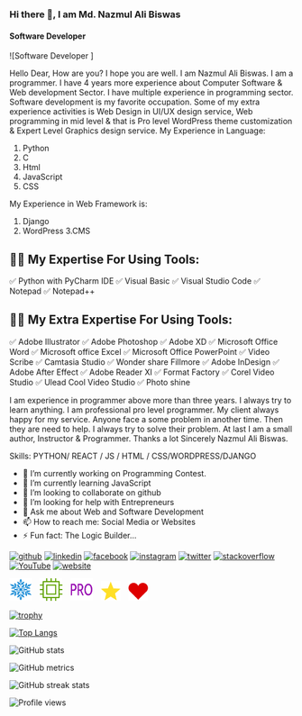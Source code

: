 ### Hi there 👋, I am Md. Nazmul Ali Biswas
#### Software Developer 
![Software Developer ]

Hello Dear, How are you? I hope you are well. I am Nazmul Ali Biswas. I am a programmer. I have 4 years more experience about Computer Software & Web development Sector. I have multiple experience in programming sector. Software development is my favorite occupation. Some of my extra experience activities is Web Design in UI/UX design service, Web programming in mid level & that is Pro level WordPress theme customization & Expert Level Graphics design service.
My Experience in Language:
1. Python
2. C
3. Html
4. JavaScript
5. CSS

My Experience in Web Framework is:
1. Django
2. WordPress
3.CMS

👨🎨 My Expertise For Using Tools:
---------------------------------------------
✅ Python with PyCharm IDE
✅ Visual Basic
✅ Visual Studio Code
✅ Notepad
✅ Notepad++


👨🎨 My Extra Expertise For Using Tools:
---------------------------------------------
✅ Adobe Illustrator
✅ Adobe Photoshop
✅ Adobe XD
✅ Microsoft Office Word
✅ Microsoft office Excel
✅ Microsoft Office PowerPoint
✅ Video Scribe
✅ Camtasia Studio
✅ Wonder share Fillmore
✅ Adobe InDesign
✅ Adobe After Effect
✅ Adobe Reader XI
✅ Format Factory
✅ Corel Video Studio
✅ Ulead Cool Video Studio
✅ Photo shine

I am experience in programmer above more than three years. I always try to learn anything. I am professional pro level programmer. My client always happy for my service. Anyone face a some problem in another time. Then they are need to help. I always try to solve their problem. At last I am a small author, Instructor & Programmer.
Thanks a lot
Sincerely
Nazmul Ali Biswas.

Skills:  PYTHON/ REACT / JS / HTML / CSS/WORDPRESS/DJANGO

- 🔭 I’m currently working on Programming Contest. 
- 🌱 I’m currently learning JavaScript 
- 👯 I’m looking to collaborate on github 
- 🤔 I’m looking for help with Entrepreneurs 
- 💬 Ask me about Web and Software Development 
- 📫 How to reach me: Social Media or Websites 
- ⚡ Fun fact: The Logic Builder... 


[<img src='https://cdn.jsdelivr.net/npm/simple-icons@3.0.1/icons/github.svg' alt='github' height='40'>](https://github.com/nazmulalibiswas)  [<img src='https://cdn.jsdelivr.net/npm/simple-icons@3.0.1/icons/linkedin.svg' alt='linkedin' height='40'>](https://www.linkedin.com/in/nazmulalibiswas/)  [<img src='https://cdn.jsdelivr.net/npm/simple-icons@3.0.1/icons/facebook.svg' alt='facebook' height='40'>](https://www.facebook.com/nazmulalibiswas)  [<img src='https://cdn.jsdelivr.net/npm/simple-icons@3.0.1/icons/instagram.svg' alt='instagram' height='40'>](https://www.instagram.com/nazmulalibiswas/)  [<img src='https://cdn.jsdelivr.net/npm/simple-icons@3.0.1/icons/twitter.svg' alt='twitter' height='40'>](https://twitter.com/NazmulAliBiswas)  [<img src='https://cdn.jsdelivr.net/npm/simple-icons@3.0.1/icons/stackoverflow.svg' alt='stackoverflow' height='40'>](https://stackoverflow.com/users/nazmulalibiswas)  [<img src='https://cdn.jsdelivr.net/npm/simple-icons@3.0.1/icons/youtube.svg' alt='YouTube' height='40'>](https://www.youtube.com/channel/nazmulalibiswas)  [<img src='https://cdn.jsdelivr.net/npm/simple-icons@3.0.1/icons/icloud.svg' alt='website' height='40'>](www.nazmulalibiswas.com)  

<a href='https://archiveprogram.github.com/'><img src='https://raw.githubusercontent.com/acervenky/animated-github-badges/master/assets/acbadge.gif' width='40' height='40'></a> <a href='https://docs.github.com/en/developers'><img src='https://raw.githubusercontent.com/acervenky/animated-github-badges/master/assets/devbadge.gif' width='40' height='40'></a> <a href='https://github.com/pricing'><img src='https://raw.githubusercontent.com/acervenky/animated-github-badges/master/assets/pro.gif' width='40' height='40'></a> <a href='https://stars.github.com/'><img src='https://raw.githubusercontent.com/acervenky/animated-github-badges/master/assets/starbadge.gif' width='35' height='35'></a> <a href='https://docs.github.com/en/github/supporting-the-open-source-community-with-github-sponsors'><img src='https://raw.githubusercontent.com/acervenky/animated-github-badges/master/assets/sponsorbadge.gif' width='35' height='35'></a> 

[![trophy](https://github-profile-trophy.vercel.app/?username=nazmulalibiswas)](https://github.com/ryo-ma/github-profile-trophy)

[![Top Langs](https://github-readme-stats.vercel.app/api/top-langs/?username=nazmulalibiswas)](https://github.com/anuraghazra/github-readme-stats)

![GitHub stats](https://github-readme-stats.vercel.app/api?username=nazmulalibiswas&show_icons=true&count_private=true)  

![GitHub metrics](https://metrics.lecoq.io/nazmulalibiswas)  

![GitHub streak stats](https://streak-stats.demolab.com/?user=nazmulalibiswas)  

![Profile views](https://gpvc.arturio.dev/nazmulalibiswas)  
